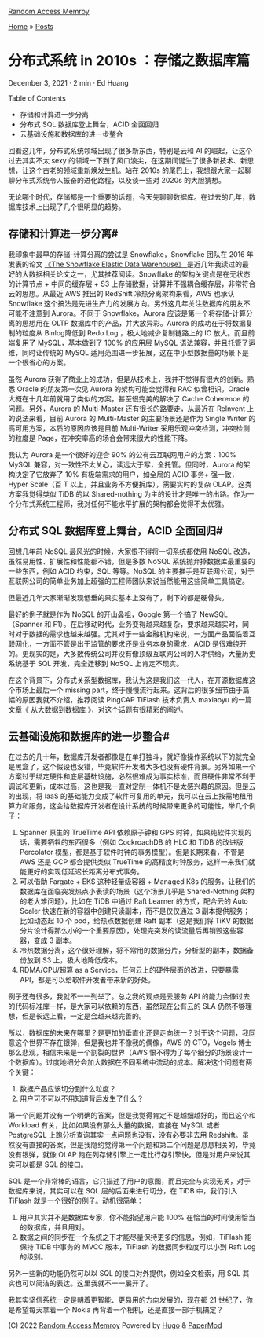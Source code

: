 [Random Access Memroy](http://c4pt0r.github.io "Random Access Memroy \(Alt + H\)")




[Home](http://c4pt0r.github.io) » [Posts](http://c4pt0r.github.io/posts/)

#  分布式系统 in 2010s ：存储之数据库篇 

December 3, 2021 · 2 min · Ed Huang 

Table of Contents

  * 存储和计算进一步分离
  * 分布式 SQL 数据库登上舞台，ACID 全面回归
  * 云基础设施和数据库的进一步整合



回看这几年，分布式系统领域出现了很多新东西，特别是云和 AI 的崛起，让这个过去其实不太 sexy 的领域一下到了风口浪尖，在这期间诞生了很多新技术、新思想，让这个古老的领域重新焕发生机。站在 2010s 的尾巴上，我想跟大家一起聊聊分布式系统令人振奋的进化路程，以及谈一些对 2020s 的大胆猜想。

无论哪个时代，存储都是一个重要的话题，今天先聊聊数据库。在过去的几年，数据库技术上出现了几个很明显的趋势。

## 存储和计算进一步分离#

我印象中最早的存储-计算分离的尝试是 Snowflake，Snowflake 团队在 2016 年发表的论文 [《The Snowflake Elastic Data Warehouse》 ](http://pages.cs.wisc.edu/~remzi/Classes/739/Spring2004/Papers/p215-dageville-snowflake.pdf)是近几年我读过的最好的大数据相关论文之一，尤其推荐阅读。Snowflake 的架构关键点是在无状态的计算节点 + 中间的缓存层 + S3 上存储数据，计算并不强耦合缓存层，非常符合云的思想。从最近 AWS 推出的 RedShift 冷热分离架构来看，AWS 也承认 Snowflake 这个搞法是先进生产力的发展方向。另外这几年关注数据库的朋友不可能不注意到 Aurora。不同于 Snowflake，Aurora 应该是第一个将存储-计算分离的思想用在 OLTP 数据库中的产品，并大放异彩。Aurora 的成功在于将数据复制的粒度从 Binlog降低到 Redo Log ，极大地减少复制链路上的 IO 放大。而且前端复用了 MySQL，基本做到了 100% 的应用层 MySQL 语法兼容，并且托管了运维，同时让传统的 MySQL 适用范围进一步拓展，这在中小型数据量的场景下是一个很省心的方案。

虽然 Aurora 获得了商业上的成功，但是从技术上，我并不觉得有很大的创新。熟悉 Oracle 的朋友第一次见 Aurora 的架构可能会觉得和 RAC 似曾相识。Oracle 大概在十几年前就用了类似的方案，甚至很完美的解决了 Cache Coherence 的问题。另外，Aurora 的 Multi-Master 还有很长的路要走，从最近在 ReInvent 上的说法来看，目前 Aurora 的 Multi-Master 的主要场景还是作为 Single Writer 的高可用方案，本质的原因应该是目前 Multi-Writer 采用乐观冲突检测，冲突检测的粒度是 Page，在冲突率高的场合会带来很大的性能下降。

我认为 Aurora 是一个很好的迎合 90% 的公有云互联网用户的方案：100% MySQL 兼容，对一致性不太关心，读远大于写，全托管。但同时，Aurora 的架构决定了它放弃了 10% 有极端需求的用户，如全局的 ACID 事务+ 强一致，Hyper Scale（百 T 以上，并且业务不方便拆库），需要实时的复杂 OLAP。这类方案我觉得类似 TiDB 的以 Shared-nothing 为主的设计才是唯一的出路。作为一个分布式系统工程师，我对任何不能水平扩展的架构都会觉得不太优雅。

## 分布式 SQL 数据库登上舞台，ACID 全面回归#

回想几年前 NoSQL 最风光的时候，大家恨不得将一切系统都使用 NoSQL 改造，虽然易用性、扩展性和性能都不错，但是多数 NoSQL 系统抛弃掉数据库最重要的一些东西，例如 ACID 约束，SQL 等等。NoSQL 的主要推手是互联网公司，对于互联网公司的简单业务加上超强的工程师团队来说当然能用这些简单工具搞定。

但最近几年大家渐渐发现低垂的果实基本上没有了，剩下的都是硬骨头。

最好的例子就是作为 NoSQL 的开山鼻祖，Google 第一个搞了 NewSQL （Spanner 和 F1）。在后移动时代，业务变得越来越复杂，要求越来越实时，同时对于数据的需求也越来越强。尤其对于一些金融机构来说，一方面产品面临着互联网化，一方面不管是出于监管的要求还是业务本身的需求，ACID 是很难绕开的。更现实的是，大多数传统公司并没有像顶级互联网公司的人才供给，大量历史系统基于 SQL 开发，完全迁移到 NoSQL 上肯定不现实。

在这个背景下，分布式关系型数据库，我认为这是我们这一代人，在开源数据库这个市场上最后一个 missing part，终于慢慢流行起来。这背后的很多细节由于篇幅的原因我就不介绍，推荐阅读 PingCAP TiFlash 技术负责人 maxiaoyu 的一篇文章《 [从大数据到数据库 ](https://pingcap.com/zh/blog/from-big-data-to-databases)》，对这个话题有很精彩的阐述。

## 云基础设施和数据库的进一步整合#

在过去的几十年，数据库开发者都像是在单打独斗，就好像操作系统以下的就完全是黑盒了，这个假设也没错，毕竟软件开发者大多也没有硬件背景。另外如果一个方案过于绑定硬件和底层基础设施，必然很难成为事实标准，而且硬件非常不利于调试和更新，成本过高，这也是我一直对定制一体机不是太感兴趣的原因。但是云的出现，将 IaaS 的基础能力变成了软件可复用的单元，我可以在云上按需地租用算力和服务，这会给数据库开发者在设计系统的时候带来更多的可能性，举几个例子：

  1. Spanner 原生的 TrueTime API 依赖原子钟和 GPS 时钟，如果纯软件实现的话，需要牺牲的东西很多（例如 CockroachDB 的 HLC 和 TiDB 的改进版 Percolator 模型，都是基于软件时钟的事务模型）。但是长期来看，不管是 AWS 还是 GCP 都会提供类似 TrueTime 的高精度时钟服务，这样一来我们就能更好的实现低延迟长距离分布式事务。
  2. 可以借助 Fargate + EKS 这种轻量级容器 + Managed K8s 的服务，让我们的数据库在面临突发热点小表读的场景（这个场景几乎是 Shared-Nothing 架构的老大难问题），比如在 TiDB 中通过 Raft Learner 的方式，配合云的 Auto Scaler 快速在新的容器中创建只读副本，而不是仅仅通过 3 副本提供服务；比如动态起 10 个 pod，给热点数据创建 Raft 副本（这是我们将 TiKV 的数据分片设计得那么小的一个重要原因），处理完突发的读流量后再销毁这些容器，变成 3 副本。
  3. 冷热数据分离，这个很好理解，将不常用的数据分片，分析型的副本，数据备份放到 S3 上，极大地降低成本。
  4. RDMA/CPU/超算 as a Service，任何云上的硬件层面的改进，只要暴露 API，都是可以给软件开发者带来新的好处。



例子还有很多，我就不一一列举了。总之我的观点是云服务 API 的能力会像过去的代码标准库一样，是大家可以依赖的东西，虽然现在公有云的 SLA 仍然不够理想，但是长远上看，一定是会越来越完善的。

所以，数据库的未来在哪里？是更加的垂直化还是走向统一？对于这个问题，我同意这个世界不存在银弹，但是我也并不像我的偶像，AWS 的 CTO，Vogels 博士那么悲观，相信未来是一个割裂的世界（AWS 恨不得为了每个细分的场景设计一个数据库）。过度地细分会加大数据在不同系统中流动的成本。解决这个问题有两个关键：

  1. 数据产品应该切分到什么粒度？
  2. 用户可不可以不用知道背后发生了什么？



第一个问题并没有一个明确的答案，但是我觉得肯定不是越细越好的，而且这个和 Workload 有关，比如如果没有那么大量的数据，直接在 MySQL 或者 PostgreSQL 上跑分析查询其实一点问题也没有，没有必要非去用 Redshift。虽然没有直接的答案，但是我隐约觉得第一个问题和第二个问题是息息相关的，毕竟没有银弹，就像 OLAP 跑在列存储引擎上一定比行存引擎快，但是对用户来说其实可以都是 SQL 的接口。

SQL 是一个非常棒的语言，它只描述了用户的意图，而且完全与实现无关，对于数据库来说，其实可以在 SQL 层的后面来进行切分，在 TiDB 中，我们引入 TiFlash 就是一个很好的例子。动机很简单：

  1. 用户其实并不是数据库专家，你不能指望用户能 100% 在恰当的时间使用恰当的数据库，并且用对。
  2. 数据之间的同步在一个系统之下才能尽量保持更多的信息，例如，TiFlash 能保持 TiDB 中事务的 MVCC 版本，TiFlash 的数据同步粒度可以小到 Raft Log 的级别。



另外一些新的功能仍然可以以 SQL 的接口对外提供，例如全文检索，用 SQL 其实也可以简洁的表达。这里我就不一一展开了。

我其实坚信系统一定是朝着更智能、更易用的方向发展的，现在都 21 世纪了，你是希望每天拿着一个 Nokia 再背着一个相机，还是直接一部手机搞定？

(C) 2022 [Random Access Memroy](http://c4pt0r.github.io) Powered by [Hugo](https://gohugo.io/) & [PaperMod](https://git.io/hugopapermod)

